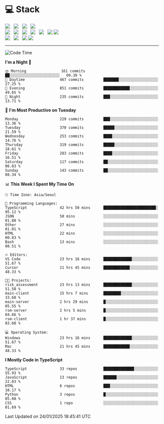 <h1>💻 Stack</h1>
<div>
 <!-- badge : https://shields.io/ -->
 <!-- icon : https://simpleicons.org/?q=Get -->
 <img src="https://img.shields.io/badge/HTML5-e74c3c?style=flat-square&logo=HTML5&logoColor=white"/> &nbsp 
 <img src="https://img.shields.io/badge/CSS3-0A84FF?style=flat-square&logo=CSS3&logoColor=white"/> &nbsp 
 <img src="https://img.shields.io/badge/JavaScript-FFCD11?style=flat-square&logo=JavaScript&logoColor=white"/> &nbsp 
 <img src="https://img.shields.io/badge/TypeScript-3075C0?style=flat-square&logo=TypeScript&logoColor=white"/>
 <br/>
 <img src="https://img.shields.io/badge/Next-000000?style=flat-square&logo=nextdotjs&logoColor=white"/> &nbsp 
 <img src="https://img.shields.io/badge/React-00BCF6?style=flat-square&logo=React&logoColor=white"/> &nbsp 
 <img src="https://img.shields.io/badge/Redux-764ABC?style=flat-square&logo=Redux&logoColor=white"/> &nbsp
 <img src="https://img.shields.io/badge/Recoil-3578E5?style=flat-square&logo=recoil&logoColor=white"/> &nbsp
 <img src="https://img.shields.io/badge/React-Query-FF4154?style=flat-square&logo=reactquery&logoColor=white"/> &nbsp 
 <img src="https://img.shields.io/badge/styled%2Dcomponents-DB7093?style=flat-square&logo=styled%2Dcomponents&logoColor=white"/>
 <img src="https://img.shields.io/badge/CSS Modules-000000?style=flat-square&logo=CSS Modules&logoColor=white"/> &nbsp 
 <br/>
 <img src="https://img.shields.io/badge/Node-339933?style=flat-square&logo=Node.js&logoColor=white"/> &nbsp 
 <img src="https://img.shields.io/badge/Express-000000?style=flat-square&logo=Express&logoColor=white"/> &nbsp 
 <img src="https://img.shields.io/badge/MongoDB-47A248?style=flat-square&logo=MongoDB&logoColor=white"/>
 <img src="https://img.shields.io/badge/MariaDB-003545?style=flat-square&logo=mariadb&logoColor=white"/>
</div>

<hr>

<!--START_SECTION:waka-->
![Code Time](http://img.shields.io/badge/Code%20Time-1%2C998%20hrs%2052%20mins-blue)

**I'm a Night 🦉** 

```text
🌞 Morning                161 commits         ██░░░░░░░░░░░░░░░░░░░░░░░   09.39 % 
🌆 Daytime                467 commits         ███████░░░░░░░░░░░░░░░░░░   27.25 % 
🌃 Evening                851 commits         ████████████░░░░░░░░░░░░░   49.65 % 
🌙 Night                  235 commits         ███░░░░░░░░░░░░░░░░░░░░░░   13.71 % 
```
📅 **I'm Most Productive on Tuesday** 

```text
Monday                   229 commits         ███░░░░░░░░░░░░░░░░░░░░░░   13.36 % 
Tuesday                  370 commits         █████░░░░░░░░░░░░░░░░░░░░   21.59 % 
Wednesday                253 commits         ████░░░░░░░░░░░░░░░░░░░░░   14.76 % 
Thursday                 319 commits         █████░░░░░░░░░░░░░░░░░░░░   18.61 % 
Friday                   283 commits         ████░░░░░░░░░░░░░░░░░░░░░   16.51 % 
Saturday                 117 commits         ██░░░░░░░░░░░░░░░░░░░░░░░   06.83 % 
Sunday                   143 commits         ██░░░░░░░░░░░░░░░░░░░░░░░   08.34 % 
```


📊 **This Week I Spent My Time On** 

```text
🕑︎ Time Zone: Asia/Seoul

💬 Programming Languages: 
TypeScript               42 hrs 50 mins      ████████████████████████░   95.12 % 
JSON                     50 mins             ░░░░░░░░░░░░░░░░░░░░░░░░░   01.88 % 
Other                    27 mins             ░░░░░░░░░░░░░░░░░░░░░░░░░   01.01 % 
HTML                     22 mins             ░░░░░░░░░░░░░░░░░░░░░░░░░   00.83 % 
Bash                     13 mins             ░░░░░░░░░░░░░░░░░░░░░░░░░   00.51 % 

🔥 Editors: 
VS Code                  23 hrs 16 mins      █████████████░░░░░░░░░░░░   51.67 % 
Cursor                   21 hrs 45 mins      ████████████░░░░░░░░░░░░░   48.33 % 

🐱‍💻 Projects: 
risk_assessment          23 hrs 13 mins      █████████████░░░░░░░░░░░░   51.58 % 
main-client              15 hrs 7 mins       ████████░░░░░░░░░░░░░░░░░   33.60 % 
main-server              2 hrs 29 mins       █░░░░░░░░░░░░░░░░░░░░░░░░   05.55 % 
rsm-server               2 hrs 5 mins        █░░░░░░░░░░░░░░░░░░░░░░░░   04.66 % 
rsm-client               1 hr 37 mins        █░░░░░░░░░░░░░░░░░░░░░░░░   03.60 % 

💻 Operating System: 
Windows                  23 hrs 16 mins      █████████████░░░░░░░░░░░░   51.67 % 
Mac                      21 hrs 45 mins      ████████████░░░░░░░░░░░░░   48.33 % 
```

**I Mostly Code in TypeScript** 

```text
TypeScript               33 repos            ██████████████░░░░░░░░░░░   55.93 % 
JavaScript               13 repos            ██████░░░░░░░░░░░░░░░░░░░   22.03 % 
HTML                     6 repos             ███░░░░░░░░░░░░░░░░░░░░░░   10.17 % 
Python                   3 repos             █░░░░░░░░░░░░░░░░░░░░░░░░   05.08 % 
CSS                      1 repo              ░░░░░░░░░░░░░░░░░░░░░░░░░   01.69 % 
```




 Last Updated on 24/01/2025 18:45:41 UTC
<!--END_SECTION:waka-->

